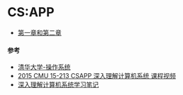 # CS:APP

- [第一章和第二章](chapter-1-and-chapter-2)

#### 参考
- [清华大学-操作系统](https://www.bilibili.com/video/BV1js411b7vg)
- [2015 CMU 15-213 CSAPP 深入理解计算机系统 课程视频](https://www.bilibili.com/video/BV1iW411d7hd)
- [深入理解计算机系统学习笔记](https://github.com/vonzhou/CSAPP)
